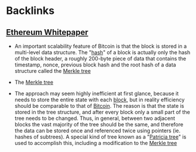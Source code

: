 
# Backlinks
## [Ethereum Whitepaper](<Ethereum Whitepaper.md>)
- An important scalability feature of Bitcoin is that the block is stored in a multi-level data structure. The "[hash](<hash.md>)" of a block is actually only the hash of the block header, a roughly 200-byte piece of data that contains the timestamp, nonce, previous block hash and the root hash of a data structure called the [Merkle tree](<Merkle tree.md>)

- The [Merkle tree](<Merkle tree.md>)

- The approach may seem highly inefficient at first glance, because it needs to store the entire state with each [block](<block.md>), but in reality efficiency should be comparable to that of [Bitcoin](<Bitcoin.md>). The reason is that the state is stored in the tree structure, and after every block only a small part of the tree needs to be changed. Thus, in general, between two adjacent blocks the vast majority of the tree should be the same, and therefore the data can be stored once and referenced twice using pointers (ie. hashes of subtrees). A special kind of tree known as a "[Patricia tree](<Patricia tree.md>)" is used to accomplish this, including a modification to the [Merkle tree](<Merkle tree.md>)

